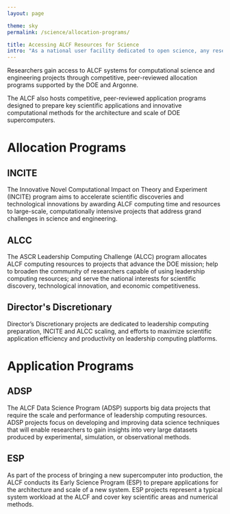 ```yaml
---
layout: page

theme: sky
permalink: /science/allocation-programs/

title: Accessing ALCF Resources for Science
intro: "As a national user facility dedicated to open science, any researcher in the world with a large-scale computing problem can apply for time on ALCF computing resources."
---
```


Researchers gain access to ALCF systems for computational science and engineering projects through competitive, peer-reviewed allocation programs supported by the DOE and Argonne.

The ALCF also hosts competitive, peer-reviewed application programs designed to prepare key scientific applications and innovative computational methods for the architecture and scale of DOE supercomputers.

# Allocation Programs


## INCITE
The Innovative Novel Computational Impact on Theory and Experiment (INCITE) program aims to accelerate scientific discoveries and technological innovations by awarding ALCF computing time and resources to large-scale, computationally intensive projects that address grand challenges in science and engineering.

## ALCC
The ASCR Leadership Computing Challenge (ALCC) program allocates ALCF computing resources to projects that advance the DOE mission; help to broaden the community of researchers capable of using leadership computing resources; and serve the national interests for scientific discovery, technological innovation, and economic competitiveness.

## Director's Discretionary
Director’s Discretionary projects are dedicated to leadership computing preparation, INCITE and ALCC scaling, and efforts to maximize scientific application efficiency and productivity on leadership computing platforms.

# Application Programs


## ADSP
The ALCF Data Science Program (ADSP) supports big data projects that require the scale and performance of leadership computing resources. ADSP projects focus on developing and improving data science techniques that will enable researchers to gain insights into very large datasets produced by experimental, simulation, or observational methods.

## ESP
As part of the process of bringing a new supercomputer into production, the ALCF conducts its Early Science Program (ESP) to prepare applications for the architecture and scale of a new system. ESP projects represent a typical system workload at the ALCF and cover key scientific areas and numerical methods.
